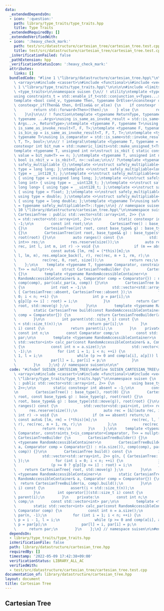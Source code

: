 ```yaml
---
data:
  _extendedDependsOn:
  - icon: ':question:'
    path: library/type_traits/type_traits.hpp
    title: Type Traits
  _extendedRequiredBy: []
  _extendedVerifiedWith:
  - icon: ':heavy_check_mark:'
    path: test/src/datastructure/cartesian_tree/cartesian_tree.test.cpp
    title: test/src/datastructure/cartesian_tree/cartesian_tree.test.cpp
  _isVerificationFailed: false
  _pathExtension: hpp
  _verificationStatusIcon: ':heavy_check_mark:'
  attributes:
    links: []
  bundledCode: "#line 1 \"library/datastructure/cartesian_tree.hpp\"\n\n\n\n#include\
    \ <array>\n#include <cassert>\n#include <functional>\n#include <vector>\n\n#line\
    \ 1 \"library/type_traits/type_traits.hpp\"\n\n\n\n#include <limits>\n#include\
    \ <type_traits>\n\nnamespace suisen {\n// ! utility\ntemplate <typename ...Types>\n\
    using constraints_t = std::enable_if_t<std::conjunction_v<Types...>, std::nullptr_t>;\n\
    template <bool cond_v, typename Then, typename OrElse>\nconstexpr decltype(auto)\
    \ constexpr_if(Then&& then, OrElse&& or_else) {\n    if constexpr (cond_v) {\n\
    \        return std::forward<Then>(then);\n    } else {\n        return std::forward<OrElse>(or_else);\n\
    \    }\n}\n\n// ! function\ntemplate <typename ReturnType, typename Callable,\
    \ typename ...Args>\nusing is_same_as_invoke_result = std::is_same<std::invoke_result_t<Callable,\
    \ Args...>, ReturnType>;\ntemplate <typename F, typename T>\nusing is_uni_op =\
    \ is_same_as_invoke_result<T, F, T>;\ntemplate <typename F, typename T>\nusing\
    \ is_bin_op = is_same_as_invoke_result<T, F, T, T>;\n\ntemplate <typename Comparator,\
    \ typename T>\nusing is_comparator = std::is_same<std::invoke_result_t<Comparator,\
    \ T, T>, bool>;\n\n// ! integral\ntemplate <typename T, typename = constraints_t<std::is_integral<T>>>\n\
    constexpr int bit_num = std::numeric_limits<std::make_unsigned_t<T>>::digits;\n\
    template <typename T, unsigned int n>\nstruct is_nbit { static constexpr bool\
    \ value = bit_num<T> == n; };\ntemplate <typename T, unsigned int n>\nstatic constexpr\
    \ bool is_nbit_v = is_nbit<T, n>::value;\n\n// ?\ntemplate <typename T>\nstruct\
    \ safely_multipliable {};\ntemplate <>\nstruct safely_multipliable<int> { using\
    \ type = long long; };\ntemplate <>\nstruct safely_multipliable<long long> { using\
    \ type = __int128_t; };\ntemplate <>\nstruct safely_multipliable<unsigned int>\
    \ { using type = unsigned long long; };\ntemplate <>\nstruct safely_multipliable<unsigned\
    \ long int> { using type = __uint128_t; };\ntemplate <>\nstruct safely_multipliable<unsigned\
    \ long long> { using type = __uint128_t; };\ntemplate <>\nstruct safely_multipliable<float>\
    \ { using type = float; };\ntemplate <>\nstruct safely_multipliable<double> {\
    \ using type = double; };\ntemplate <>\nstruct safely_multipliable<long double>\
    \ { using type = long double; };\ntemplate <typename T>\nusing safely_multipliable_t\
    \ = typename safely_multipliable<T>::type;\n\n} // namespace suisen\n\n\n#line\
    \ 10 \"library/datastructure/cartesian_tree.hpp\"\n\nnamespace suisen {\n    struct\
    \ CartesianTree : public std::vector<std::array<int, 2>> {\n        using base_type\
    \ = std::vector<std::array<int, 2>>;\n\n        static constexpr int absent =\
    \ -1;\n\n        const int root;\n\n        CartesianTree() : base_type(), root(0)\
    \ {}\n        CartesianTree(int root, const base_type& g) : base_type(g), root(root)\
    \ {}\n        CartesianTree(int root, base_type&& g) : base_type(std::move(g)),\
    \ root(root) {}\n\n        auto ranges() const {\n            std::vector<std::pair<int,\
    \ int>> res;\n            res.reserve(size());\n            auto rec = [&](auto\
    \ rec, int l, int m, int r) -> void {\n                if (m == absent) return;\n\
    \                const auto& [lm, rm] = (*this)[m];\n                rec(rec,\
    \ l, lm, m), res.emplace_back(l, r), rec(rec, m + 1, rm, r);\n            };\n\
    \            rec(rec, 0, root, size());\n            return res;\n        }\n\
    \    };\n\n    template <typename T, typename Comparator, constraints_t<is_comparator<Comparator,\
    \ T>> = nullptr>\n    struct CartesianTreeBuilder {\n        CartesianTreeBuilder()\
    \ {}\n        template <typename RandomAccessibleContainer>\n        CartesianTreeBuilder(const\
    \ RandomAccessibleContainer& a, Comparator comp = Comparator{}) : n(a.size()),\
    \ comp(comp), par(calc_par(a, comp)) {}\n\n        CartesianTree build() const\
    \ {\n            int root = -1;\n            std::vector<std::array<int, 2>> g(n,\
    \ { CartesianTree::absent, CartesianTree::absent });\n            for (int i =\
    \ 0; i < n; ++i) {\n                int p = par[i];\n                (p >= 0 ?\
    \ g[p][p <= i] : root) = i;\n            }\n            return CartesianTree{\
    \ root, std::move(g) };\n        }\n\n        template <typename RandomAccessibleContainer>\n\
    \        static CartesianTree build(const RandomAccessibleContainer& a, Comparator\
    \ comp = Comparator{}) {\n            return CartesianTreeBuilder(a, comp).build();\n\
    \        }\n\n        int parent(std::size_t i) const {\n            assert(i\
    \ < std::size_t(n));\n            return par[i];\n        }\n        int operator[](std::size_t\
    \ i) const {\n            return parent(i);\n        }\n    private:\n       \
    \ const int n;\n        const Comparator comp;\n        const std::vector<int>\
    \ par;\n\n        template <typename RandomAccessibleContainer>\n        static\
    \ std::vector<int> calc_par(const RandomAccessibleContainer& a, Comparator comp)\
    \ {\n            const int n = a.size();\n            std::vector<int> par(n,\
    \ -1);\n            for (int i = 1; i < n; ++i) {\n                int p = i -\
    \ 1, l = i;\n                while (p >= 0 and comp(a[i], a[p])) l = p, p = par[p];\n\
    \                par[l] = i, par[i] = p;\n            }\n            return par;\n\
    \        }\n    };\n} // namespace suisen\n\n\n"
  code: "#ifndef SUISEN_CARTESIAN_TREE\n#define SUISEN_CARTESIAN_TREE\n\n#include\
    \ <array>\n#include <cassert>\n#include <functional>\n#include <vector>\n\n#include\
    \ \"library/type_traits/type_traits.hpp\"\n\nnamespace suisen {\n    struct CartesianTree\
    \ : public std::vector<std::array<int, 2>> {\n        using base_type = std::vector<std::array<int,\
    \ 2>>;\n\n        static constexpr int absent = -1;\n\n        const int root;\n\
    \n        CartesianTree() : base_type(), root(0) {}\n        CartesianTree(int\
    \ root, const base_type& g) : base_type(g), root(root) {}\n        CartesianTree(int\
    \ root, base_type&& g) : base_type(std::move(g)), root(root) {}\n\n        auto\
    \ ranges() const {\n            std::vector<std::pair<int, int>> res;\n      \
    \      res.reserve(size());\n            auto rec = [&](auto rec, int l, int m,\
    \ int r) -> void {\n                if (m == absent) return;\n               \
    \ const auto& [lm, rm] = (*this)[m];\n                rec(rec, l, lm, m), res.emplace_back(l,\
    \ r), rec(rec, m + 1, rm, r);\n            };\n            rec(rec, 0, root, size());\n\
    \            return res;\n        }\n    };\n\n    template <typename T, typename\
    \ Comparator, constraints_t<is_comparator<Comparator, T>> = nullptr>\n    struct\
    \ CartesianTreeBuilder {\n        CartesianTreeBuilder() {}\n        template\
    \ <typename RandomAccessibleContainer>\n        CartesianTreeBuilder(const RandomAccessibleContainer&\
    \ a, Comparator comp = Comparator{}) : n(a.size()), comp(comp), par(calc_par(a,\
    \ comp)) {}\n\n        CartesianTree build() const {\n            int root = -1;\n\
    \            std::vector<std::array<int, 2>> g(n, { CartesianTree::absent, CartesianTree::absent\
    \ });\n            for (int i = 0; i < n; ++i) {\n                int p = par[i];\n\
    \                (p >= 0 ? g[p][p <= i] : root) = i;\n            }\n        \
    \    return CartesianTree{ root, std::move(g) };\n        }\n\n        template\
    \ <typename RandomAccessibleContainer>\n        static CartesianTree build(const\
    \ RandomAccessibleContainer& a, Comparator comp = Comparator{}) {\n          \
    \  return CartesianTreeBuilder(a, comp).build();\n        }\n\n        int parent(std::size_t\
    \ i) const {\n            assert(i < std::size_t(n));\n            return par[i];\n\
    \        }\n        int operator[](std::size_t i) const {\n            return\
    \ parent(i);\n        }\n    private:\n        const int n;\n        const Comparator\
    \ comp;\n        const std::vector<int> par;\n\n        template <typename RandomAccessibleContainer>\n\
    \        static std::vector<int> calc_par(const RandomAccessibleContainer& a,\
    \ Comparator comp) {\n            const int n = a.size();\n            std::vector<int>\
    \ par(n, -1);\n            for (int i = 1; i < n; ++i) {\n                int\
    \ p = i - 1, l = i;\n                while (p >= 0 and comp(a[i], a[p])) l = p,\
    \ p = par[p];\n                par[l] = i, par[i] = p;\n            }\n      \
    \      return par;\n        }\n    };\n} // namespace suisen\n\n#endif // SUISEN_CARTESIAN_TREE\n"
  dependsOn:
  - library/type_traits/type_traits.hpp
  isVerificationFile: false
  path: library/datastructure/cartesian_tree.hpp
  requiredBy: []
  timestamp: '2022-05-09 17:42:38+09:00'
  verificationStatus: LIBRARY_ALL_AC
  verifiedWith:
  - test/src/datastructure/cartesian_tree/cartesian_tree.test.cpp
documentation_of: library/datastructure/cartesian_tree.hpp
layout: document
title: Cartesian Tree
---
```

## Cartesian Tree